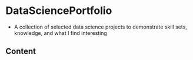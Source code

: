 # DataSciencePortfolio
* A collection of selected data science projects to demonstrate skill sets, knowledge, and what I find interesting

## Content

